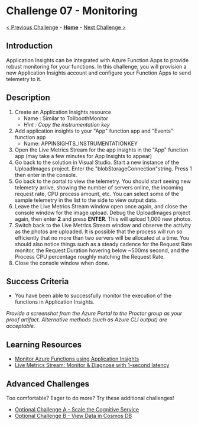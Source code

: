 # Challenge 07 - Monitoring

[< Previous Challenge](./Challenge-06.md) - **[Home](../README.md)** - [Next Challenge >](./Challenge-08.md)

## Introduction

Application Insights can be integrated with Azure Function Apps to provide robust monitoring for your functions. In this challenge, you will provision a new Application Insights account and configure your Function Apps to send telemetry to it.

## Description

1. Create an Application Insights resource
    * Name : Similar to TollboothMonitor
    * _Hint : Copy the instrumentation key_
2. Add application insights to your &quot;App&quot; function app and &quot;Events&quot; function app
    * Name: APPINSIGHTS\_INSTRUMENTATIONKEY
3. Open the Live Metrics Stream for the app insights in the &quot;App&quot; function app (may take a few minutes for App Insights to appear)
4. Go back to the solution in Visual Studio.  Start a new instance of the UploadImages project.  Enter the &quot;blobStorageConnection&quot;string.  Press 1 then enter in the console.
5. Go back to the portal to view the telemetry.  You should start seeing new telemetry arrive, showing the number of servers online, the incoming request rate, CPU process amount, etc. You can select some of the sample telemetry in the list to the side to view output data.
6. Leave the Live Metrics Stream window open once again, and close the console window for the image upload. Debug the UploadImages project again, then enter **2** and press **ENTER**. This will upload 1,000 new photos.
7. Switch back to the Live Metrics Stream window and observe the activity as the photos are uploaded. It is possible that the process will run so efficiently that no more than two servers will be allocated at a time. You should also notice things such as a steady cadence for the Request Rate monitor, the Request Duration hovering below ~500ms second, and the Process CPU percentage roughly matching the Request Rate.
8. Close the console window when done.

## Success Criteria

- You have been able to successfully monitor the execution of the functions in Application Insights.

*Provide a screenshot from the Azure Portal to the Proctor group as your proof artifact. Alternative methods (such as Azure CLI output) are acceptable.*

## Learning Resources

- [Monitor Azure Functions using Application Insights](https://docs.microsoft.com/azure/azure-functions/functions-monitoring)
- [Live Metrics Stream: Monitor & Diagnose with 1-second latency](https://docs.microsoft.com/azure/application-insights/app-insights-live-stream)

## Advanced Challenges

Too comfortable?  Eager to do more?  Try these additional challenges!

- [Optional Challenge A - Scale the Cognitive Service](./Challenge-07A.md)
- [Optional Challenge B - View Data in Cosmos DB](./Challenge-07B.md)
